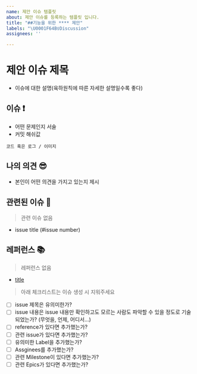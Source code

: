 ```yaml
---
name: 제안 이슈 템플릿
about: 제안 이슈를 등록하는 템플릿 입니다.
title: "##기능을 위한 **** 제안"
labels: "\U0001F64B‍♀️Discussion"
assignees: ''

---
```


# 제안 이슈 제목

- 이슈에 대한 설명(육하원칙에 따른 자세한 설명일수록 좋다)

## 이슈 ❗️

- 어떤 문제인지 서술
- 커밋 해쉬값

```
코드 혹은 로그 / 이미지
```

## 나의 의견 😎

- 본인이 어떤 의견을 가지고 있는지 제시

## 관련된 이슈 📎

> 관련 이슈 없음

- issue title (#issue number)

## 레퍼런스 📚

> 레퍼런스 없음

- [title]()

> 아래 체크리스트는 이슈 생성 시 지워주세요

- [ ] issue 제목은 유의미한가?
- [ ] issue 내용은 issue 내용만 확인하고도 모르는 사람도 파악할 수 있을 정도로 기술되었는가? (무엇을, 언제, 어디서...)
- [ ] reference가 있다면 추가했는가?
- [ ] 관련 issue가 있다면 추가했는가?
- [ ] 유의미한 Label을 추가했는가?
- [ ] Assginees를 추가했는가?
- [ ] 관련 Milestone이 있다면 추가했는가?
- [ ] 관련 Epics가 있다면 추가했는가?

